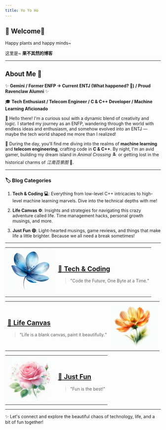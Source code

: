 ```yaml
---
title: Yo Yo Ho
---
```

## 🌟 Welcome🌟
Happy plants and happy minds~


这里是~ 
  **果不其然的博客**

---


## About Me 🌟

✨ **Gemini / Former ENFP → Current ENTJ (What happened? 🤔) / Proud Ravenclaw Alumni** ✨

🎓 **Tech Enthusiast / Telecom Engineer / C & C++ Developer / Machine Learning Aficionado**

🌟 Hello there! I'm a curious soul with a dynamic blend of creativity and logic. I started my journey as an ENFP, wandering through the world with endless ideas and enthusiasm, and somehow evolved into an ENTJ — maybe the tech world shaped me more than I realized!

🔧 During the day, you'll find me diving into the realms of **machine learning** and **telecom engineering**, crafting code in **C & C++**. By night, I'm an avid gamer, building my dream island in *Animal Crossing* 🏝️ or getting lost in the historical charms of *江南百景图* 🏯.

---

### 🏷️ Blog Categories

1. **Tech & Coding 💻**: 
   Everything from low-level C++ intricacies to high-level machine learning marvels. Dive into the technical depths with me!

2. **Life Canvas ⚙️**: 
   Insights and strategies for navigating this crazy adventure called life. Time management hacks, personal growth musings, and more.

3. **Just Fun 😄**: 
   Light-hearted musings, game reviews, and things that make life a little brighter. Because we all need a break sometimes!



---

<!-- Tech & Coding Section with Image -->
<table>
<tr>
  <td>
    <img src="assets/images/478c44ef-b8bc-46dd-80d8-e13077cca1d3.jfif" alt="Tech Image" width="150">
  </td>
  <td>
    <h2><a href="{{ site.url }}/categories/tech/">📐 Tech & Coding</a></h2>
    <blockquote>"Code the Future, One Byte at a Time."</blockquote>
  </td>
</tr>
</table>

<!-- Life System Section with Image -->
<table>
<tr>
  <td>
    <h2><a href="{{ site.url }}/categories/life">🌱 Life Canvas</a></h2>
    <blockquote>"Life is a blank canvas, paint it beautifully."</blockquote>
  </td>
  <td>
    <img src="assets/images/a2fdbdbe-7127-4c1b-99f8-90f9075587cf.jfif" alt="Life System Image" width="150">
  </td>
</tr>
</table>

<!-- Just Fun Section with Image -->
<table>
<tr>
  <td>
    <img src="assets/images/df47d168-7b2a-4925-b276-8a49f84c1956.jfif" alt="Just Fun Image" width="150">
  </td>
  <td>
    <h2><a href="{{ site.url }}/categories/fun">🎉 Just Fun</a></h2>
    <blockquote>"Fun is the best!"</blockquote>
  </td>
</tr>
</table>

---



✨ Let's connect and explore the beautiful chaos of technology, life, and a bit of fun together!

<script src="https://utteranc.es/client.js"
        repo="jovialchen/jovialchen.github.io"
        issue-term="pathname"
        theme="github-light"
        crossorigin="anonymous"
        async>
</script>